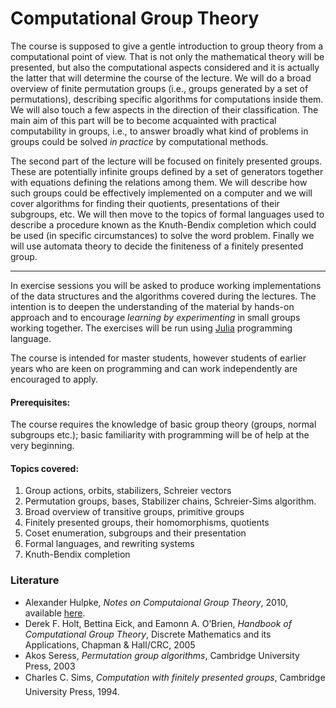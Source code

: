 # Computational Group Theory

The course is supposed to give a gentle introduction to group theory from a computational point of view. That is not only the mathematical theory will be presented, but also the computational aspects considered and it is actually the latter that will determine the course of the lecture. We will do a broad overview of finite permutation groups (i.e., groups generated by a set of permutations), describing specific algorithms for computations inside them. We will also touch a few aspects in the direction of their classification. The main aim of this part will be to become acquainted with practical computability in groups, i.e., to answer broadly what kind of problems in groups could be solved _in practice_ by computational methods. 

The second part of the lecture will be focused on finitely presented groups. These are potentially infinite groups defined by a set of generators together with equations defining the relations among them. We will describe how such groups could be effectively implemented on a computer and we will cover algorithms for finding their quotients, presentations of their subgroups, etc. We will then move to the topics of formal languages used to describe a procedure known as the Knuth-Bendix completion which could be used (in specific circumstances) to solve the word problem. Finally we will use automata theory to decide the finiteness of a finitely presented group.

----

In exercise sessions you will be asked to produce working implementations of the data structures and the algorithms covered during the lectures. The intention is to deepen the understanding of the material by hands-on approach and to encourage _learning by experimenting_ in small groups working together. The exercises will be run using [Julia](https://julialang.org/) programming language.

The course is intended for master students, however students of earlier years who are keen on programming and can work independently are encouraged to apply.

#### Prerequisites: 

The course requires the knowledge of basic group theory (groups, normal subgroups etc.); basic familiarity with programming will be of help at the very beginning.

#### Topics covered:

1. Group actions, orbits, stabilizers, Schreier vectors
2. Permutation groups, bases, Stabilizer chains, Schreier-Sims algorithm.
3. Broad overview of transitive groups, primitive groups
4. Finitely presented groups, their homomorphisms, quotients
5. Coset enumeration, subgroups and their presentation
6. Formal languages, and rewriting systems
7. Knuth-Bendix completion

### Literature

* Alexander Hulpke, _Notes on Computaional Group Theory_, 2010, available [here](https://www.math.colostate.edu/~hulpke/CGT/cgtnotes2up.pdf).
* Derek F. Holt, Bettina Eick, and Eamonn A. O’Brien, _Handbook of Computational Group Theory_, Discrete Mathematics and its Applications, Chapman & Hall/CRC, 2005
* Akos Seress, _Permutation group algorithms_, Cambridge University Press, 2003
* Charles C. Sims, _Computation with finitely presented groups_, Cambridge University Press, 1994.